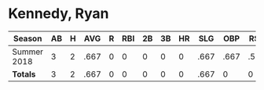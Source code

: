 # Kennedy, Ryan

| Season      | AB          | H           | AVG         | R           | RBI         | 2B          | 3B          | HR          | SLG         | OBP         | RSP         | SAF         | K           | BB          | PO          | A           | E           | FAVE        | IP          | H           | K           | BB          | R           | ER          | ERA         
| ----------- | ----------- | ----------- | ----------- | ----------- | ----------- | ----------- | ----------- | ----------- | ----------- | ----------- | ----------- | ----------- | ----------- | ----------- | ----------- | ----------- | ----------- | ----------- | ----------- | ----------- | ----------- | ----------- | ----------- | ----------- | ----------- 
| Summer 2018 | 3           | 2           | .667        | 0           | 0           | 0           | 0           | 0           | .667        | .667        | .500        | 0           | 0           | 0           | 1           | 1           | 0           | 1.000       | 0           | 0           | 0           | 0           | 0           | 0           | .000        
| **Totals**  | 3           | 2           | .667        | 0           | 0           | 0           | 0           | 0           | .667        | 0           | 0           | 0           | 0           | 0           | 1           | 1           | 0           | .000        | 0.0         | 0           | 0           | 0           | 0           | 0           | 0           
